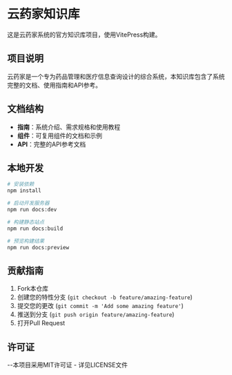 # 云药家知识库

这是云药家系统的官方知识库项目，使用VitePress构建。

## 项目说明

云药家是一个专为药品管理和医疗信息查询设计的综合系统，本知识库包含了系统完整的文档、使用指南和API参考。

## 文档结构

- **指南**：系统介绍、需求规格和使用教程
- **组件**：可复用组件的文档和示例
- **API**：完整的API参考文档

## 本地开发

```bash
# 安装依赖
npm install

# 启动开发服务器
npm run docs:dev

# 构建静态站点
npm run docs:build

# 预览构建结果
npm run docs:preview
```

## 贡献指南

1. Fork本仓库
2. 创建您的特性分支 (`git checkout -b feature/amazing-feature`)
3. 提交您的更改 (`git commit -m 'Add some amazing feature'`)
4. 推送到分支 (`git push origin feature/amazing-feature`)
5. 打开Pull Request

## 许可证

--本项目采用MIT许可证 - 详见LICENSE文件
